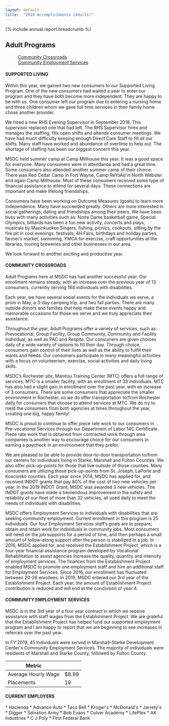 ```yaml
---
layout: default
title:  "2019 Accomplishments (Adults)"
---
```

{% include annual.report.breadcrumb %}

## Adult Programs

<dl class="tabs pill">
  <dd><a href="#crossroads">Community Crossroads</a></dd>
  <dd><a href="#employment">Community Employment Services</a></dd>
</dl>

<h4 class="subheader" id="supported">SUPPORTED LIVING</h4>
Within this year, we gained two new consumers to our Supported Living Program.  One of the new consumers had waited a year to enter our program and they have both become more independent. They are happy to be with us. One consumer left our program due to entering a nursing home and three children whom we gave full time services in their family home chose another provider.

 We hired a new RHS Evening Supervisor in September 2018. This supervisor replaced one that had left. The RHS Supervisor hires and manages the staffing, fills open shifts and attends consumer meetings. We have had much difficulty keeping enough Direct Care Staff to fill all our shifts. Many staff have worked and abundance of overtime to help out. The shortage of staffing has been our biggest concern this year.

MSDC held summer camp at Camp Millhouse this year. It was a good space for everyone. Many consumers were in attendance and had a great time. Some consumers also attended another summer camp of their choice. There was Red Cedar Camp in Fort Wayne, Camp ReYoAd in North Webster and again Camp Millhouse. Most of these consumers received some type of financial assistance to attend for several days. These connections are important and make lifelong friendships.

Consumers have been working on Outcome Measures (goals) to learn more independence. Many have succeeded greatly. Others are more interested in social gatherings, dating and friendships among their peers.  We have been busy with many activities such as: Notre Dame basketball game, Special Olympics, billiards has been a fun new activity, concerts and plays, musicals by Maxinkuckee Singers, fishing, picnics, cookouts, sitting by the fire pit in cool evenings, festivals, 4H Fairs, birthdays and holiday parties,  farmer’s market, swimming, YMCA for exercise, craft opportunities at the libraries, touring breweries and other businesses in our area.

We look forward to another exciting and productive year.

<h4 class="subheader" id="crossroads">COMMUNITY CROSSROADS</h4>
Adult Programs here at MSDC has had another successful year.  Our enrollment remains steady, with an increase over the previous year of 13 consumers, currently serving 184 individuals with disabilities.

Each year, we have several social events for the individuals we serve, a prom in May, a 3-day camping trip, and two fall parties.  There are many outside donors and families that help make these events happy and memorable occasions for those we serve and we truly appreciate their assistance.

Throughout the year, Adult Programs offer a variety of services, such as:  Prevocational, Group Facility, Group Community, Community and Facility Individual, as well as PAC and Respite.  Our consumers are given choices daily of a wide variety of options to fill their day.  Through choice, consumers gain control of their lives as well as the ability to fulfill their wants and needs. Our consumers participate in many meaningful activities with a focus on volunteerism, exercise, social activities and daily living skills.

MSDC’s Rochester site, Manitou Training Center (MTC) offers a full range of services.  MTC is a smaller facility, with an enrollment of 33 individuals.  MTC has also had a slight gain in enrollment over the past year, with an increase of 3 consumers. There are some consumers that appreciate the smaller environment in Rochester, so we do offer transportation to/from Rochester daily for consumers that choose to attend services at MTC.  We do try to meld the consumers from both agencies at times throughout the year, creating one big, happy family!

MSDC is proud to continue to offer piece rate work to our consumers in Pre-vocational Services through our Department of Labor 14C Certificate.  Piece rate work that is obtained from contracted work through area companies is another way to encourage choice for our consumers in earning a paycheck in an environment that they prefer.

We are pleased to be able to provide door-to-door transportation to/from our centers for individuals living in Starke, Marshall and Fulton Counties.  We also offer pick-up-points for those that live outside of those counties.  Many consumers are utilizing those pick-up-points from St. Joseph, LaPorte and Kosciusko counties.  Each year since 2014, MSDC has applied for, and received INDOT grants that pay 80% of the cost of two new vehicles per year.  In the 2019 INDOT Grant, MSDC was awarded 3 new vehicles.  The INDOT grants have made a tremendous improvement in the safety and reliability of our fleet of more than 32 vehicles, all used daily to meet the needs of individuals with disabilities.

MSDC offers Employment Services to individuals with disabilities that are seeking community employment.  Current enrollment in this program is 25 individuals.  Our four Employment Services staff’s goals are to prepare, obtain and retain work for individuals in community jobs.  Most consumers will need on the job supports for a period of time, and then perhaps a small amount of follow-along support after the person is stabilized in a job. In 2016, MSDC applied for, and received the Establishment Project, which is a four-year financial assistance program developed by Vocational Rehabilitation to assist agencies increase the quality, quantity and intensity of employment services.  The finances from the Establishment Project enabled MSDC to promote one employment staff and hire an additional staff for Employment Services.  Since 2016, our enrollment has fluctuated between 20-26 enrollees.  In 2019, MSDC entered our 3rd year of the Establishment Project.  Each year, the amount of Establishment Project contribution is reduced and will end at the conclusion of year 4.

<h4 class="subheader" id="employment">COMMUNITY EMPLOYMENT SERVICES</h4>
MSDC is in the 3rd year of a four year contract in which we receive assistance with staff wages from the Establishment Project.  We are grateful that the Establishment Project has helped fund our supported employment program and I am happy to report that we are beginning to see increases in referrals over the past year.

In FY'2019, 45 Individuals were served in Marshall-Starke Development Center's Community Employment Services. The majority of individuals were residents of Marshall and Starke County, followed by Fulton County.

<table class="responsive">
    <thead>
        <tr>
            <th>Metric</th>
            <th>&nbsp;</th>
        </tr>
    </thead>
    <tbody>
      <tr>
          <td>Average Hourly Wage</td>
          <td>$8.99</td>
      </tr>
      <tr>
          <td>Placements</td>
          <td>19</td>
      </tr>
    </tbody>
</table>

<h4 class="subheader">CURRENT EMPLOYERS</h4>
* Hacienda
* Advance Auto
* Taco Bell
* Kroger's
* McDonald's
* Jarrety's
* Digger
* Salvation Army
* Bob Evans
* Culver Academy
* LifePlex
* AK Industries
* C J Poly
* First Federal Bank
